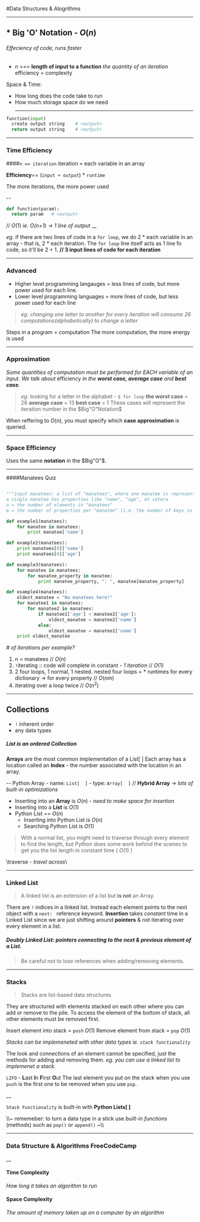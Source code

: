 #Data Structures & Alogrithms

___
## * Big 'O' Notation - $O(n)$
 ###### Effeciency of code, runs faster

  - $n$ === **length of input to a function**
    _the quantity of an iteration_
efficiency = complexity


Space & Time:
- How long does the code take to run
- How much storage space do we need
  ____

```py
function(input)
  create output string    # <output>
  return output string    # <output>
```
____
### Time Efficiency
####`n == iteration`
iteration = each variable in an array

**Efficiency**== (`input + output`) * `runtime`

The more iterations, the more power used

--

```python
def function(param):
  return param   # <output>
```
// $O(1)$
  _ie. O(n+1) -> 1 line of output_
__

$eg.$
if there are two lines of code in a `for loop`, we do 2 * each variable in an array - that is, 2 * each iteration.
The `for loop` line itself acts as 1 line fo code, so it'll be 2 + 1.
**// 3 input lines of code for each iteration**
___

### Advanced

- Higher level programming langauges = less lines of code, but more power used for each line.
- Lower level programming languages = more lines of code, but less power used for each line

>_eg. changing one letter to another for every iteration will consume 26 computations(alphabetically) to change a letter_

Steps in a program = computation
The more computation, the more energy is used
___

### Approximation
_Some quantities of computation must be performed for EACH variable of an input_.
_We talk about_ efficiency _in the **worst case, average case** and **best case**_.
>_eg._ looking for a letter in the alphabet - `$ for loop`
**the worst case** = 26
**average case** = 13
**best case** = 1
These cases will represent the iteration number in the $Big"O"Notation$

When reffering to $O(n)$, you must specify which **case approximation** is queried.

___

### Space Efficiency

Uses the same **notation** in the $Big"O"$.

---

####Manatees Quiz
```py

"""input manatees: a list of "manatees", where one manatee is represented by a dictionary
a single manatee has properties like "name", "age", et cetera
n = the number of elements in "manatees"
m = the number of properties per "manatee" (i.e. the number of keys in a manatee dictionary)"""

def example1(manatees):
    for manatee in manatees:
        print manatee['name']

def example2(manatees):
    print manatees[0]['name']
    print manatees[0]['age']

def example3(manatees):
    for manatee in manatees:
        for manatee_property in manatee:
            print manatee_property, ": ", manatee[manatee_property]

def example4(manatees):
    oldest_manatee = "No manatees here!"
    for manatee1 in manatees:
        for manatee2 in manatees:
            if manatee1['age'] < manatee2['age']:
                oldest_manatee = manatee2['name']
            else:
                oldest_manatee = manatee1['name']
    print oldest_manatee
```

_# of iterations per example?_
1. n = manatees
//  $O(n)$
2. `!`iterating :: code will complete in constant - _1 iteration_
// $O(1)$
3. 2 four loops, 1 normal, 1 nested. nested four loops = * runtimes
   for every dictionary -> for every property
// $O(nm)$
4. iterating over a loop twice
// $O(n^2)$

---

## Collections

- `!` inherent order
- any data types

##### List is an ordered Collection
**Arrays** are the most common implementation of a List[  ]
Each array has a location called an **Index** - the number associated with the location in an array.

--
Python Array - name: `List[  ]` - type: `Array[  ]`
// **Hybrid Array** -> _lots of built-in optimizations_
- Inserting into an **Array** is $O(n)$ - _need to make space for insertion_
- Inserting into a **List** is $O(1)$
- Python List == $O(n)$
  + Inserting into Python List is $O(n)$
  + Searching Python List is $O(1)$

>With a normal list, you might need to traverse through every element to find the length, but Python does some work behind the scenes to get you the list length in constant time ( $O(1)$ )

\\traverse - _travel across_\\

---

### Linked List

>A linked list is an extension of a list but **is not** an Array.

There are `!` indices in a linked list. Instead each element points to the next object with a `next: ` reference keyword. **Insertion** takes _constant_ time in a Linked List since we are just shifting around **pointers** & not iterating over every element in a list.

##### Doubly Linked List: _pointers connecting to the next & previous element of a List._

>Be careful not to lose references when adding/removing elements.

---

### Stacks

>Stacks are list-based data structures

They are structured with elements stacked on each other where you can add or remove to the pile. To access the element of the bottom of stack, all other elements must be removed first.

Insert element into stack = `push` $O(1)$
Remove element from stack = `pop` $O(1)$

_Stacks can be implemeneted with other data types ie. `stack functionality`_

The look and connections of an element cannot be specified, just the methods for adding and removing them. _eg. you can use a linked list to implemenet a stack._

`LIFO` - **L**ast **I**n **F**irst **O**ut
  The last element you put on the stack when you use `push` is the first one to be removed when you use `pop`.

__

`Stack Functionality` is built-in with **Python Lists[  ]**

\\\\~ rememeber: to turn a data type in a stick use _built-in functions_ (methods) such as `pop()` or `append()` ~\\\\

---

### Data Structure & Algorithms FreeCodeCamp

__

#### Time Complexity
_How long it takes an algorithm to run_

#### Space Complexity
_The amount of memory taken up on a computer by an algorithm_















